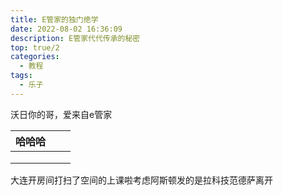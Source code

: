 ```yaml
---
title: E管家的独门绝学
date: 2022-08-02 16:36:09
description: E管家代代传承的秘密
top: true/2
categories:
  - 教程
tags:
  - 乐子
---
```


沃日你的哥，爱来自e管家

| 哈哈哈 |      |      |
| ------ | ---- | ---- |
|        |      |      |
|        |      |      |
|        |      |      |

大连开房间打扫了空间的上课啦考虑阿斯顿发的是拉科技范德萨离开
